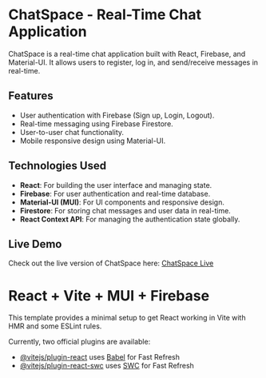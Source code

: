 # ChatSpace - Real-Time Chat Application

ChatSpace is a real-time chat application built with React, Firebase, and Material-UI. It allows users to register, log in, and send/receive messages in real-time.

## Features
- User authentication with Firebase (Sign up, Login, Logout).
- Real-time messaging using Firebase Firestore.
- User-to-user chat functionality.
- Mobile responsive design using Material-UI.

## Technologies Used
- **React**: For building the user interface and managing state.
- **Firebase**: For user authentication and real-time database.
- **Material-UI (MUI)**: For UI components and responsive design.
- **Firestore**: For storing chat messages and user data in real-time.
- **React Context API**: For managing the authentication state globally.

## Live Demo
Check out the live version of ChatSpace here: [ChatSpace Live](https://huzaifachatspace.netlify.app/)


# React + Vite + MUI + Firebase

This template provides a minimal setup to get React working in Vite with HMR and some ESLint rules.

Currently, two official plugins are available:

- [@vitejs/plugin-react](https://github.com/vitejs/vite-plugin-react/blob/main/packages/plugin-react/README.md) uses [Babel](https://babeljs.io/) for Fast Refresh
- [@vitejs/plugin-react-swc](https://github.com/vitejs/vite-plugin-react-swc) uses [SWC](https://swc.rs/) for Fast Refresh
